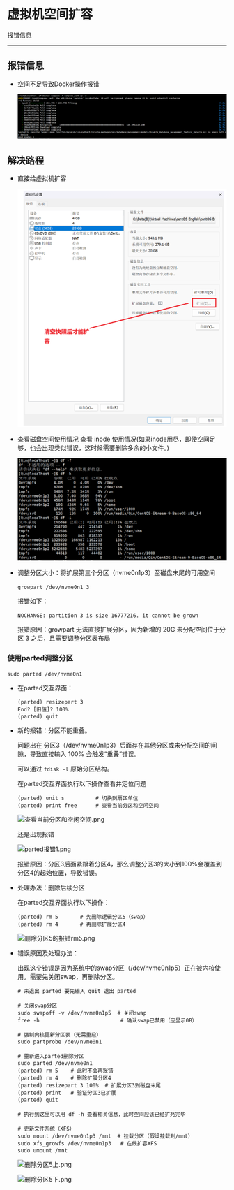 ﻿# 虚拟机空间扩容

[报错信息](#报错信息)

---

## 报错信息

- 空间不足导致Docker操作报错

	![空间不足Docker操作报错](../res/0-title/空间不足Docker操作报错.png)

## 解决路程

- 直接给虚拟机扩容

	![虚拟机物理扩容.png](../res/0-title/虚拟机物理扩容.png)

- 查看磁盘空间使用情况 查看 inode 使用情况(如果inode用尽，即使空间足够，也会出现类似错误，这时候需要删除多余的小文件。)

	![查看磁盘空间及inode使用情况.png](../res/0-title/查看磁盘空间及inode使用情况.png)

- 调整分区大小：将扩展第三个分区（nvme0n1p3）至磁盘末尾的可用空间

	```growpart /dev/nvme0n1 3```

	报错如下：
	
	`NOCHANGE: partition 3 is size 16777216. it cannot be grown`

	报错原因：growpart 无法直接扩展分区，因为新增的 20G 未分配空间位于分区 3 之后，且需要调整分区表布局

### 使用parted调整分区

```sudo parted /dev/nvme0n1```

- 在parted交互界面：
	
	```
	(parted) resizepart 3
	End? [旧值]? 100%
	(parted) quit
	```

- 新的报错：分区不能重叠。

	问题出在 分区3（/dev/nvme0n1p3）后面存在其他分区或未分配空间的间隙，导致直接输入 100% 会触发“重叠”错误。

	可以通过 `fdisk -l` 原始分区结构。

	在parted交互界面执行以下操作查看并定位问题

	```
	(parted) unit s          # 切换到扇区单位
	(parted) print free      # 查看当前分区和空闲空间
	```

	![查看当前分区和空闲空间.png](../res/0-title/查看当前分区和空闲空间.png)

	还是出现报错

	![parted报错1.png](../res/0-title/parted报错1.png)

	报错原因：分区3后面紧跟着分区4，那么调整分区3的大小到100%会覆盖到分区4的起始位置，导致错误。

- 处理办法：删除后续分区

	在parted交互界面执行以下操作：

	```
	(parted) rm 5       # 先删除逻辑分区5（swap）
	(parted) rm 4       # 再删除扩展分区4
	```

	![删除分区5的报错rm5.png](../res/0-title/删除分区5的报错rm5.png)

- 错误原因及处理办法：

	出现这个错误是因为系统中的swap分区（/dev/nvme0n1p5）正在被内核使用。需要先 ​关闭swap，再删除分区。

	```
	# 未退出 parted 要先输入 quit 退出 parted

	# 关闭swap分区
	sudo swapoff -v /dev/nvme0n1p5  # 关闭swap
	free -h                          # 确认swap已禁用（应显示0B）

	# 强制内核更新分区表（无需重启）
	sudo partprobe /dev/nvme0n1

	# 重新进入parted删除分区
	sudo parted /dev/nvme0n1
	(parted) rm 5    # 此时不会再报错
	(parted) rm 4    # 删除扩展分区4
	(parted) resizepart 3 100%  # 扩展分区3到磁盘末尾
	(parted) print   # 验证分区3已扩展
	(parted) quit

	# 执行到这里可以用 df -h 查看相关信息，此时空间应该已经扩充完毕

	# 更新文件系统（XFS）
	sudo mount /dev/nvme0n1p3 /mnt  # 挂载分区（假设挂载到/mnt）
	sudo xfs_growfs /dev/nvme0n1p3   # 在线扩容XFS
	sudo umount /mnt
	```

	![删除分区5上.png](../res/0-title/删除分区5上.png)

	![删除分区5下.png](../res/0-title/删除分区5下.png)

